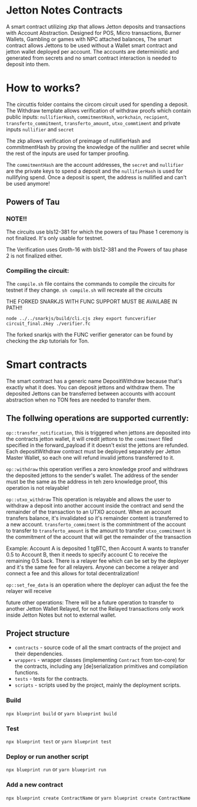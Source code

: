 # Jetton Notes Contracts
A smart contract utilizing zkp that allows Jetton deposits and transactions with Account Abstraction.
Designed for POS, Micro transactions, Burner Wallets, Gambling or games with NPC attached balances,
The smart contract allows Jettons to be used without a Wallet smart contract and jetton wallet deployed per account.
The accounts are deterministic and generated from secrets and no smart contract interaction is needed to deposit into them.


# How to works?

The circuttis folder contains the circom circuit used for spending a deposit. The Withdraw template allows verification of withdraw proofs which contain public inputs: `nullifierHash`, `commitmentHash`, `workchain`, `recipient`, `transferto_commitment`, `transferto_amount`, `utxo_commtiment` and private inputs `nullifier` and `secret`

The zkp allows verification of preimage of nullifierHash and commitmentHash by proving the knowledge of the nullifier and secret while the rest of the inputs are used for tamper proofing.


The `commitmentHash` are the account addresses, the `secret` and `nullifier` are the private keys to spend a deposit and the `nullifierHash` is used for nullifying spend. Once a deposit is spent, the address is nullified and can't be used anymore!

## Powers of Tau 

### NOTE!!

The circuits use bls12-381 for which the powers of tau Phase 1 ceremony is not finalized. It's only usable for testnet.

The Verification uses Groth-16 with bls12-381 and the Powers of tau phase 2 is not finalized either.

### Compiling the circuit:

The `compile.sh` file contains the commands to compile the circuits for testnet if they change.
`sh compile.sh` will recreate all the circuits

THE FORKED SNARKJS WITH FUNC SUPPORT MUST BE AVAILABE IN PATH!!

`node ../../snarkjs/build/cli.cjs zkey export funcverifier circuit_final.zkey ./verifier.fc`

The forked snarkjs with the FUNC verifier generator can be found by checking the zkp tutorials for Ton.


# Smart contracts
The smart contract has a generic name DepositWithdraw because that's exactly what it does. You can deposit jettons and withdraw them. The deposited Jettons can be transferred between accounts with account abstraction when no TON fees are needed to transfer them.

## The follwing operations are supported currently:

   `op::transfer_notification`, this is triggered when jettons are deposited into the contracts jetton wallet, it will credit jettons to the `commitment` filed specified in the forward_payload if it doesn't exist the jettons are refunded.
   Each depositWithdraw contract must be deployed separately per Jetton Master Wallet, so each one will refund invalid jettons transferred to it.

   `op::withdraw` this operation verifies a zero knowledge proof and withdraws the deposited jettons to the sender's wallet.
   The address of the sender must be the same as the address in teh zero knowledge proof, this operation is not relayable!

   `op::utxo_withdraw` This operation is relayable and allows the user to withdraw a deposit into another account inside the contract and send the remainder of the transaction to an UTXO account. 
   When an account transfers balance, it's invalidated so it's remainder content is transferred to a new account.
   `transferto_commitment` is the commintment of the account to transfer to
   `transferto_amount` is the amount to transfer
   `utxo_commitment` is the commitment of the account that will get the remainder of the transaction

   Example: Account A is deposited 1 tgBTC, then Account A wants to transfer 0.5 to Account B, then it needs to specify account C to receive the remaining 0.5 back.
   There is a relayer fee which can be set by the deployer and it's the same fee for all relayers. Anyone can become a relayer and connect a fee and this allows for total decentralization!

   `op::set_fee_data` is an operation where the deployer can adjust the fee the relayer will receive

   future other operations:
   There will be a future operation to transfer to another Jetton Wallet Relayed, for not the Relayed transactions only work inside Jetton Notes but not to external wallet.


## Project structure

-   `contracts` - source code of all the smart contracts of the project and their dependencies.
-   `wrappers` - wrapper classes (implementing `Contract` from ton-core) for the contracts, including any [de]serialization primitives and compilation functions.
-   `tests` - tests for the contracts.
-   `scripts` - scripts used by the project, mainly the deployment scripts.


### Build

`npx blueprint build` or `yarn blueprint build`

### Test

`npx blueprint test` or `yarn blueprint test`

### Deploy or run another script

`npx blueprint run` or `yarn blueprint run`

### Add a new contract

`npx blueprint create ContractName` or `yarn blueprint create ContractName`
